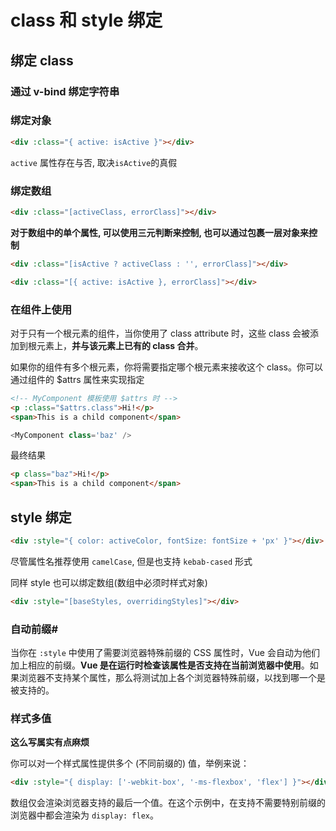 # class 和 style 绑定

## 绑定 class

### 通过 v-bind 绑定字符串

### 绑定对象

```html
<div :class="{ active: isActive }"></div>
```

`active` 属性存在与否, 取决`isActive`的真假

### 绑定数组

```html
<div :class="[activeClass, errorClass]"></div>
```

**对于数组中的单个属性, 可以使用三元判断来控制, 也可以通过包裹一层对象来控制**

```html
<div :class="[isActive ? activeClass : '', errorClass]"></div>

<div :class="[{ active: isActive }, errorClass]"></div>
```

### 在组件上使用

对于只有一个根元素的组件，当你使用了 class attribute 时，这些 class 会被添加到根元素上，**并与该元素上已有的 class 合并**。

如果你的组件有多个根元素，你将需要指定哪个根元素来接收这个 class。你可以通过组件的 $attrs 属性来实现指定

```html
<!-- MyComponent 模板使用 $attrs 时 -->
<p :class="$attrs.class">Hi!</p>
<span>This is a child component</span>
```

```js
<MyComponent class='baz' />
```

最终结果

```html
<p class="baz">Hi!</p>
<span>This is a child component</span>
```

## style 绑定

```html
<div :style="{ color: activeColor, fontSize: fontSize + 'px' }"></div>
```

尽管属性名推荐使用 `camelCase`, 但是也支持 `kebab-cased` 形式

同样 style 也可以绑定数组(数组中必须时样式对象)

```html
<div :style="[baseStyles, overridingStyles]"></div>
```

### 自动前缀#

当你在 `:style` 中使用了需要浏览器特殊前缀的 CSS 属性时，Vue 会自动为他们加上相应的前缀。**Vue 是在运行时检查该属性是否支持在当前浏览器中使用**。如果浏览器不支持某个属性，那么将测试加上各个浏览器特殊前缀，以找到哪一个是被支持的。

### 样式多值

**这么写属实有点麻烦**

你可以对一个样式属性提供多个 (不同前缀的) 值，举例来说：

```html
<div :style="{ display: ['-webkit-box', '-ms-flexbox', 'flex'] }"></div>
```

数组仅会渲染浏览器支持的最后一个值。在这个示例中，在支持不需要特别前缀的浏览器中都会渲染为 `display: flex`。

